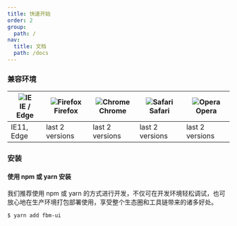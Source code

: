 ```yaml
---
title: 快速开始
order: 2
group:
  path: /
nav:
  title: 文档
  path: /docs
---
```



### 兼容环境

| ![IE](https://raw.githubusercontent.com/alrra/browser-logos/master/src/edge/edge_24x24.png 'IE')<br />IE / Edge | ![Firefox](https://raw.githubusercontent.com/alrra/browser-logos/master/src/firefox/firefox_24x24.png 'Firefox')<br />Firefox | ![Chrome](https://raw.githubusercontent.com/alrra/browser-logos/master/src/chrome/chrome_24x24.png 'Chrome')<br />Chrome | ![Safari](https://raw.githubusercontent.com/alrra/browser-logos/master/src/safari/safari_24x24.png 'Safari')<br />Safari | ![Opera](https://raw.githubusercontent.com/alrra/browser-logos/master/src/opera/opera_24x24.png 'Opera')<br />Opera |
| --- | --- | --- | --- | --- |
| IE11, Edge | last 2 versions | last 2 versions | last 2 versions | last 2 versions |


### 安装

#### 使用 npm 或 yarn 安装

我们推荐使用 npm 或 yarn 的方式进行开发，不仅可在开发环境轻松调试，也可放心地在生产环境打包部署使用，享受整个生态圈和工具链带来的诸多好处。

```sh
$ yarn add fbm-ui
```

